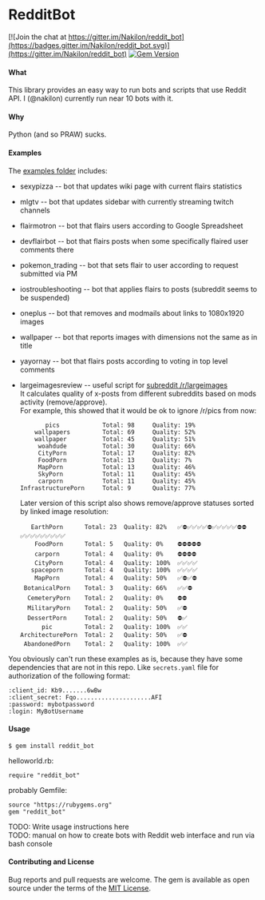 # RedditBot

[![Join the chat at https://gitter.im/Nakilon/reddit_bot](https://badges.gitter.im/Nakilon/reddit_bot.svg)](https://gitter.im/Nakilon/reddit_bot)
[![Gem Version](https://badge.fury.io/rb/reddit_bot.svg)](http://badge.fury.io/rb/reddit_bot)

#### What

This library provides an easy way to run bots and scripts that use Reddit API.
I (@nakilon) currently run near 10 bots with it.

#### Why

Python (and so PRAW) sucks.

#### Examples

The [examples folder](examples) includes:

* sexypizza -- bot that updates wiki page with current flairs statistics
* mlgtv -- bot that updates sidebar with currently streaming twitch channels
* flairmotron -- bot that flairs users according to Google Spreadsheet
* devflairbot -- bot that flairs posts when some specifically flaired user comments there
* pokemon_trading -- bot that sets flair to user according to request submitted via PM
* iostroubleshooting -- bot that applies flairs to posts (subreddit seems to be suspended)
* oneplus -- bot that removes and modmails about links to 1080x1920 images
* wallpaper -- bot that reports images with dimensions not the same as in title
* yayornay -- bot that flairs posts according to voting in top level comments
* largeimagesreview -- useful script for [subreddit /r/largeimages](https://reddit.com/r/largeimages/top)  
  It calculates quality of x-posts from different subreddits based on mods activity (remove/approve).  
  For example, this showed that it would be ok to ignore /r/pics from now:

             pics            Total: 98     Quality: 19%  
          wallpapers         Total: 69     Quality: 52%  
          wallpaper          Total: 45     Quality: 51%  
           woahdude          Total: 30     Quality: 66%  
           CityPorn          Total: 17     Quality: 82%  
           FoodPorn          Total: 13     Quality: 7%  
           MapPorn           Total: 13     Quality: 46%  
           SkyPorn           Total: 11     Quality: 45%  
           carporn           Total: 11     Quality: 45%  
      InfrastructurePorn     Total: 9      Quality: 77%  

  Later version of this script also shows remove/approve statuses sorted by linked image resolution:

         EarthPorn      Total: 23  Quality: 82%   ✅⛔✅✅✅✅⛔✅✅✅✅✅⛔⛔✅✅✅✅✅✅✅✅✅  
          FoodPorn      Total: 5   Quality: 0%    ⛔⛔⛔⛔⛔                   
          carporn       Total: 4   Quality: 0%    ⛔⛔⛔⛔                    
          CityPorn      Total: 4   Quality: 100%  ✅✅✅✅                    
         spaceporn      Total: 4   Quality: 100%  ✅✅✅✅                    
          MapPorn       Total: 4   Quality: 50%   ✅⛔✅⛔                    
       BotanicalPorn    Total: 3   Quality: 66%   ✅✅⛔                     
        CemeteryPorn    Total: 2   Quality: 0%    ⛔⛔                      
        MilitaryPorn    Total: 2   Quality: 50%   ✅⛔                      
        DessertPorn     Total: 2   Quality: 50%   ⛔✅                      
            pic         Total: 2   Quality: 100%  ✅✅                      
      ArchitecturePorn  Total: 2   Quality: 50%   ✅⛔                      
       AbandonedPorn    Total: 2   Quality: 100%  ✅✅                      

You obviously can't run these examples as is, because they have some dependencies that are not in this repo. Like `secrets.yaml` file for authorization of the following format:

    :client_id: Kb9.......6wBw
    :client_secret: Fqo.....................AFI
    :password: mybotpassword
    :login: MyBotUsername

#### Usage

    $ gem install reddit_bot

helloworld.rb:

    require "reddit_bot"

probably Gemfile:

    source "https://rubygems.org"
    gem "reddit_bot"

TODO: Write usage instructions here  
TODO: manual on how to create bots with Reddit web interface and run via bash console

#### Contributing and License

Bug reports and pull requests are welcome.
The gem is available as open source under the terms of the [MIT License](http://opensource.org/licenses/MIT).
